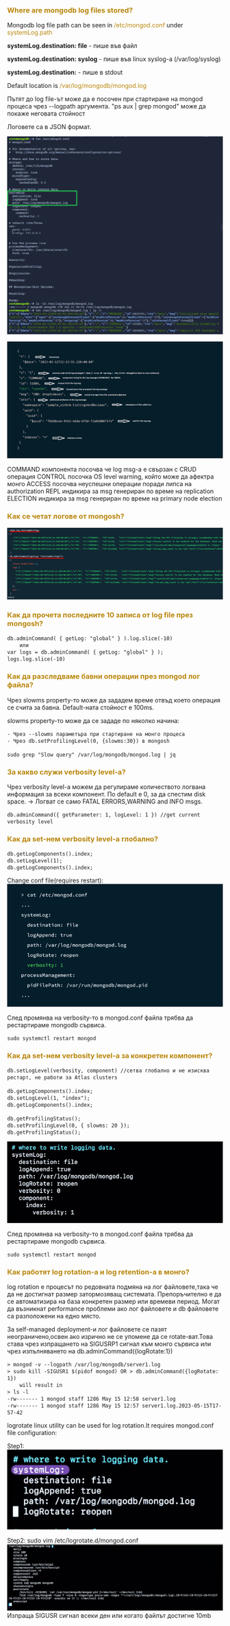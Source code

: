 ### <span style="color:darkgoldenrod"> Where are mongodb log files stored?
Mongodb log file path can be seen in <span style="color:darkgoldenrod">/etc/mongod.conf</span> under <span style="color:darkgoldenrod">systemLog.path</span>

**systemLog.destination: file** - пише във файл

**systemLog.destination: syslog** - пише във linux syslog-a (/var/log/syslog)

**systemLog.destination:** - пише в stdout

Default location is <span style="color:darkgoldenrod">/var/log/mongodb/mongod.log

Пътят до log file-ът може да е посочен при стартиране на mongod процеса чрез --logpath аргумента. "ps aux | grep mongod" може да покаже неговата стойност

Логовете са в JSON формат.

![title](./resources/locateLogFiles.png)

![title](./resources/logMessage.png)

COMMAND компонента посочва че log msg-a е свързан с CRUD операция
CONTROL посочка OS level warning, който може да афектра монго
ACCESS посочва неуспешни операции поради липса на authorization
REPL индикира за msg генериран по време на replication
ELECTION индикира за msg генериран по време на primary node election

### <span style="color:darkgoldenrod"> Как се четат логове от mongosh?
![title](./resources/readingLogsFromMongoShell.png)

### <span style="color:darkgoldenrod"> Как да прочета последните 10 записа от log file през mongosh?

    db.adminCommand( { getLog: "global" } ).log.slice(-10)
        или
    var logs = db.adminCommand( { getLog: "global" } );
    logs.log.slice(-10)

### <span style="color:darkgoldenrod"> Как да разследваме бавни операции през mongod лог файла?
Чрез slowms property-то може да зададем време отвъд което операция се счита за бавна. Default-ната стойност е 100ms.

slowms property-то може да се зададе по няколко начина:

    - Чрез --slowms параметъра при стартиране на монго процеса
    - Чрез db.setProfilingLevel(0, {slowms:30}) в mongosh

    sudo grep "Slow query" /var/log/mongodb/mongod.log | jq

### <span style="color:darkgoldenrod"> За какво служи verbosity level-a?
Чрез verbosity level-a можем да регулираме количеството логвана информация за всеки компонент.
По default е 0, за да спестим disk space. -> Логват се само FATAL ERRORS,WARNING and INFO msgs.

    db.adminCommand({ getParameter: 1, logLevel: 1 }) //get current verbosity level

### <span style="color:darkgoldenrod"> Как да set-нем verbosity level-a глобално?

    db.getLogComponents().index;
    db.setLogLevel(1);
    db.getLogComponents().index;

Change conf file(requires restart):
![title](./resources/globalVerbosityLevel.png)

След промянва на verbosity-то в mongod.conf файла трябва да рестартираме mongodb сървиса.

    sudo systemctl restart mongod

### <span style="color:darkgoldenrod"> Как да set-нем verbosity level-a за конкретен компонент?

    db.setLogLevel(verbosity, component) //сетва глобално и не изисква рестарт, не работи за Atlas clusters
    
    db.getLogComponents().index;
    db.setLogLevel(1, "index");
    db.getLogComponents().index;

    db.getProfilingStatus();
    db.setProfilingLevel(0, { slowms: 20 });
    db.getProfilingStatus();

![title](./resources/ComponentSpecificVerbosityLevel.png)

След промянва на verbosity-то в mongod.conf файла трябва да рестартираме mongodb сървиса.

    sudo systemctl restart mongod

### <span style="color:darkgoldenrod"> Как работят log rotation-a и log retention-a в монго?
log rotation e процесът по редовната подмяна на лог файловете,така че да не достигнат размер затормозяващ системата.
Препоръчително е да се автоматизира на база конкретен размер или времеви период.
Могат да възникнат performance проблеми ако лог файловете и db файловете са разположени на едно място.

За self-managed deployment-и лог файловете се пазят неограничено,освен ако изрично не се упомене да се rotate-ват.Това става чрез изпращането на SIGUSRР1 сигнал към монго сървиса или чрез изпълняването на db.adminCommand({logRotate:1})

    > mongod -v --logpath /var/log/mongodb/server1.log
    > sudo kill -SIGUSR1 $(pidof mongod) OR > db.adminCommand({logRotate: 1})
        will result in 
    > ls -l
    -rw------- 1 mongod staff 1286 May 15 12:58 server1.log
    -rw------- 1 mongod staff 1286 May 15 12:57 server1.log.2023-05-15T17-57-42

logrotate linux utility can be used for log rotation.It requires mongod.conf file configuration:

Step1:
![title](./resources/logRotateConfigSetup.png)

Step2:
sudo vim /etc/logrotate.d/mongod.conf
![title](./resources/logrorateLinuxUtilityConf.png)
Изпраща SIGUSR сигнал всеки ден или когато файлът достигне 10mb

